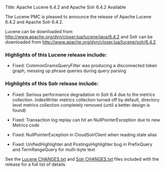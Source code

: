 Title: Apache Lucene 6.4.2 and Apache Solr 6.4.2 Available

The Lucene PMC is pleased to announce the release of Apache Lucene 6.4.2 and Apache Solr 6.4.2.

Lucene can be downloaded from <http://www.apache.org/dyn/closer.lua/lucene/java/6.4.2>
and Solr can be downloaded from <http://www.apache.org/dyn/closer.lua/lucene/solr/6.4.2>

### Highlights of this Lucene release include:

  * Fixed: CommonGramsQueryFilter was producing a disconnected token graph, messing up phrase queries during query parsing

### Highlights of this Solr release include:

  * Fixed: Serious performance degradation in Solr 6.4 due to the metrics collection. IndexWriter metrics collection turned off by default, directory level metrics collection completely removed (until a better design is found)

  * Fixed: Transaction log replay can hit an NullPointerException due to new Metrics code

  * Fixed: NullPointerException in CloudSolrClient when reading stale alias

  * Fixed: UnifiedHighlighter and PostingsHighlighter bug in PrefixQuery and TermRangeQuery for multi-byte text

See the [Lucene CHANGES.txt](/core/6_4_2/changes/Changes.html) and
[Solr CHANGES.txt](/solr/6_4_2/changes/Changes.html) files included
with the release for a full list of details.

